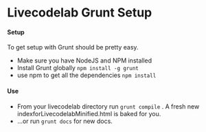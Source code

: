 Livecodelab Grunt Setup
=====================

#### Setup ####

To get setup with Grunt should be pretty easy.

 * Make sure you have NodeJS and NPM installed
 * Install Grunt globally ```npm install -g grunt```
 * use npm to get all the dependencies ```npm install```

#### Use ####

 * From your livecodelab directory run ```grunt compile``` . A fresh new indexforLivecodelabMinified.html is baked for you.
 * ...or run ```grunt docs``` for new docs.